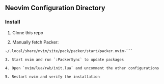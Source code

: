 ## Neovim Configuration Directory


### Install

1. Clone this repo

2. Manually fetch Packer:
```git clone --depth 1 https://github.com/wbthomason/packer.nvim \ 
~/.local/share/nvim/site/pack/packer/start/packer.nvim~```

3. Start nvim and run `:PackerSync` to update packages

4. Open `nvim/lua/rwb/init.lua` and uncomment the other configurations

5. Restart nvim and verify the installation
